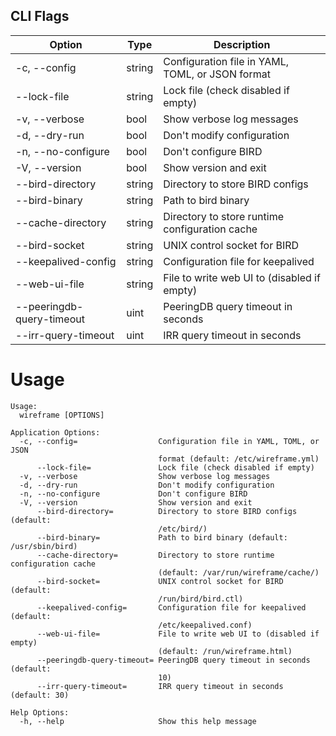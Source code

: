 <!-- Code generated DO NOT EDIT -->
## CLI Flags
| Option | Type | Description |
|--------|------|-------------|
| -c,  --config | string | Configuration file in YAML, TOML, or JSON format |
|  --lock-file | string | Lock file (check disabled if empty) |
| -v,  --verbose | bool | Show verbose log messages |
| -d,  --dry-run | bool | Don't modify configuration |
| -n,  --no-configure | bool | Don't configure BIRD |
| -V,  --version | bool | Show version and exit |
|  --bird-directory | string | Directory to store BIRD configs |
|  --bird-binary | string | Path to bird binary |
|  --cache-directory | string | Directory to store runtime configuration cache |
|  --bird-socket | string | UNIX control socket for BIRD |
|  --keepalived-config | string | Configuration file for keepalived |
|  --web-ui-file | string | File to write web UI to (disabled if empty) |
|  --peeringdb-query-timeout | uint | PeeringDB query timeout in seconds |
|  --irr-query-timeout | uint | IRR query timeout in seconds |

# Usage
```
Usage:
  wireframe [OPTIONS]

Application Options:
  -c, --config=                  Configuration file in YAML, TOML, or JSON
                                 format (default: /etc/wireframe.yml)
      --lock-file=               Lock file (check disabled if empty)
  -v, --verbose                  Show verbose log messages
  -d, --dry-run                  Don't modify configuration
  -n, --no-configure             Don't configure BIRD
  -V, --version                  Show version and exit
      --bird-directory=          Directory to store BIRD configs (default:
                                 /etc/bird/)
      --bird-binary=             Path to bird binary (default: /usr/sbin/bird)
      --cache-directory=         Directory to store runtime configuration cache
                                 (default: /var/run/wireframe/cache/)
      --bird-socket=             UNIX control socket for BIRD (default:
                                 /run/bird/bird.ctl)
      --keepalived-config=       Configuration file for keepalived (default:
                                 /etc/keepalived.conf)
      --web-ui-file=             File to write web UI to (disabled if empty)
                                 (default: /run/wireframe.html)
      --peeringdb-query-timeout= PeeringDB query timeout in seconds (default:
                                 10)
      --irr-query-timeout=       IRR query timeout in seconds (default: 30)

Help Options:
  -h, --help                     Show this help message

```
